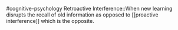 #cognitive-psychology 
Retroactive Interference::When new learning disrupts the recall of old information as opposed to [[proactive interference]] which is the opposite. 